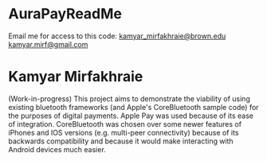 # AuraPayReadMe
Email me for access to this code:
kamyar_mirfakhraie@brown.edu
kamyar.mirf@gmail.com


# Kamyar Mirfakhraie
(Work-in-progress)
This project aims to demonstrate the viability of using existing bluetooth frameworks (and Apple's CoreBluetooth sample code) for the purposes of digital payments. Apple Pay was used because of its ease of integration. CoreBluetooth was chosen over some newer features of iPhones and IOS versions (e.g. multi-peer connectivity) because of its backwards compatibility and because it would make interacting with Android devices much easier. 

